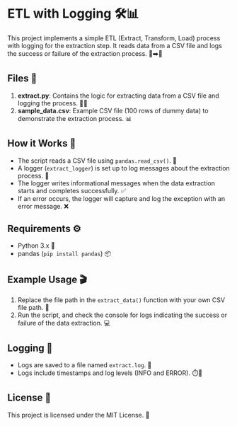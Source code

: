 # ETL with Logging 🛠️📊

This project implements a simple ETL (Extract, Transform, Load) process with logging for the extraction step. It reads data from a CSV file and logs the success or failure of the extraction process. 📂➡️📝

## Files 📁
1. **extract.py**: Contains the logic for extracting data from a CSV file and logging the process. 🧑‍💻
2. **sample_data.csv**: Example CSV file (100 rows of dummy data) to demonstrate the extraction process. 📊

## How it Works 🔄

- The script reads a CSV file using `pandas.read_csv()`. 📑
- A logger (`extract_logger`) is set up to log messages about the extraction process. 📜
- The logger writes informational messages when the data extraction starts and completes successfully. ✅
- If an error occurs, the logger will capture and log the exception with an error message. ❌

## Requirements ⚙️
- Python 3.x 🐍
- pandas (`pip install pandas`) 📦

## Example Usage 🎬

1. Replace the file path in the `extract_data()` function with your own CSV file path. 📂
2. Run the script, and check the console for logs indicating the success or failure of the data extraction. 💻

## Logging 📝
- Logs are saved to a file named `extract.log`. 📜
- Logs include timestamps and log levels (INFO and ERROR). ⏱️🔴

## License 📄
This project is licensed under the MIT License. 📝

